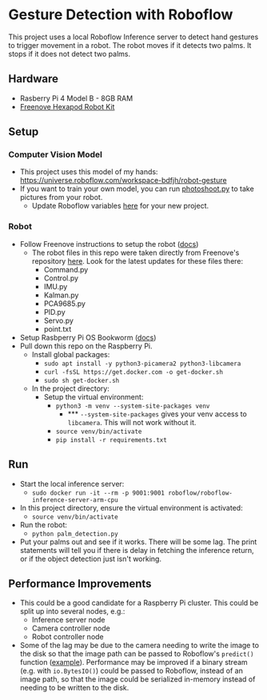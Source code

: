 # Gesture Detection with Roboflow
This project uses a local Roboflow Inference server to detect hand gestures to trigger movement in a robot. The robot moves if it detects two palms. It stops if it does not detect two palms.

## Hardware
- Rasberry Pi 4 Model B - 8GB RAM
- [Freenove Hexapod Robot Kit](https://github.com/Freenove/Freenove_Big_Hexapod_Robot_Kit_for_Raspberry_Pi)

## Setup

### Computer Vision Model
- This project uses this model of my hands: https://universe.roboflow.com/workspace-bdfjh/robot-gesture
- If you want to train your own model, you can run [photoshoot.py](https://github.com/hnnnhl/robot-gestures/blob/master/photoshoot.py) to take pictures from your robot.
  - Update Roboflow variables [here](https://github.com/hnnnhl/robot-gestures/blob/0287ce8a19fadd2d64727404ff7f869b5a7e3b47/palm_detection.py#L9) for your new project.
    
### Robot 
- Follow Freenove instructions to setup the robot ([docs](https://github.com/Freenove/Freenove_Big_Hexapod_Robot_Kit_for_Raspberry_Pi/blob/master/Tutorial.pdf))
  - The robot files in this repo were taken directly from Freenove's repository [here](https://github.com/Freenove/Freenove_Big_Hexapod_Robot_Kit_for_Raspberry_Pi/tree/master/Code/Server).
  Look for the latest updates for these files there:
    - Command.py
    - Control.py
    - IMU.py
    - Kalman.py
    - PCA9685.py
    - PID.py
    - Servo.py
    - point.txt
- Setup Rasbperry Pi OS Bookworm ([docs](https://www.raspberrypi.com/documentation/computers/getting-started.html#installing-the-operating-system))
- Pull down this repo on the Raspberry Pi.
  - Install global packages:
    - `sudo apt install -y python3-picamera2 python3-libcamera`
    - `curl -fsSL https://get.docker.com -o get-docker.sh`
    - `sudo sh get-docker.sh`
  - In the project directory:
    - Setup the virtual environment:
      - `python3 -m venv --system-site-packages venv`
        - *** `--system-site-packages` gives your venv access to `libcamera`. This will not work without it.  
      - `source venv/bin/activate`
      - `pip install -r requirements.txt`
     
## Run
- Start the local inference server:
  - `sudo docker run -it --rm -p 9001:9001 roboflow/roboflow-inference-server-arm-cpu`
- In this project directory, ensure the virtual environment is activated:
  - `source venv/bin/activate`
- Run the robot:
  - `python palm_detection.py`
- Put your palms out and see if it works. There will be some lag. The print statements will tell you if there is delay in fetching the
inference return, or if the object detection just isn't working.

## Performance Improvements
- This could be a good candidate for a Raspberry Pi cluster. This could be split up into several nodes, e.g.:
  - Inference server node
  - Camera controller node
  - Robot controller node
- Some of the lag may be due to the camera needing to write the image to the disk so that the image path can be passed to Roboflow's `predict()`
function ([example](https://github.com/hnnnhl/robot-gestures/blob/0287ce8a19fadd2d64727404ff7f869b5a7e3b47/palm_detection.py#L59)). Performance may
be improved if a binary stream (e.g. with `io.BytesIO()`) could be passed to Roboflow, instead of an image path, so that the image could be serialized
in-memory instead of needing to be written to the disk.
